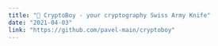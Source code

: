 ```yaml
---
title: "🥷 CryptoBoy - your cryptography Swiss Army Knife"
date: "2021-04-03"
link: "https://github.com/pavel-main/cryptoboy"
---
```

